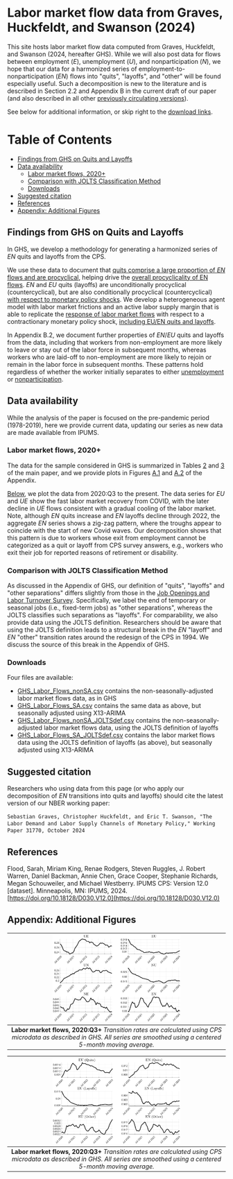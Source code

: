 Labor market flow data from Graves, Huckfeldt, and Swanson (2024)
=================

This site hosts labor market flow data computed from Graves, Huckfeldt, and Swanson (2024, hereafter GHS). While we will also post data for flows between employment (*E*), unemployment (*U*), and nonparticipation (*N*), we hope that our data for a harmonized series of employment-to-nonparticipation (*EN*) flows into "quits", "layoffs", and "other" will be found especially useful. Such a decomposition is new to the literature and is described in Section 2.2 and Appendix B in the current draft of our paper (and also described in all other [previously circulating versions](https://www.nber.org/papers/w31770)).

See below for additional information, or skip right to the [download links](#downloads).


Table of Contents
=================

* [Findings from GHS on Quits and Layoffs](#findings-from-ghs-on-quits-and-layoffs)
* [Data availability](#data-availability)
    * [Labor market flows, 2020+](#labor-market-flows-2020)
    * [Comparison with JOLTS Classification Method](#comparison-with-jolts-classification-method)
    * [Downloads](#downloads)
* [Suggested citation](#suggested-citation)
* [References](#references)
* [Appendix: Additional Figures](#appendix-additional-figures)

<!-- Created by https://github.com/ekalinin/github-markdown-toc -->

## Findings from GHS on Quits and Layoffs
In GHS, we develop a methodology for generating a harmonized series of *EN* quits and layoffs from the CPS.

We use these data to document that [quits comprise a large proportion of *EN* flows and are procyclical](figures/fig_EU_EN_unconditional.jpg), helping drive the [overall procyclicality of EN flows](figures/tab_EU_EN_unconditional.jpg). *EN* and *EU* quits (layoffs) are unconditionally procyclical (countercyclical), but are also conditionally procyclical (countercyclical) [with respect to monetary policy shocks](figures/fig_EU_EN_mps.jpg). We develop a heterogeneous agent model with labor market frictions and an active labor supply margin that is able to replicate the [response of labor market flows](figures/fig_labor_flows_model_data.jpg) with respect to a contractionary monetary policy shock, [including EU/EN quits and layoffs](figures/fig_EU_EN_model_data.jpg).

In Appendix B.2, we document further properties of *EN*/*EU* quits and layoffs from the data, including that workers from non-employment are more likely to leave or stay out of the labor force in subsequent months, whereas workers who are laid-off to non-employment are more likely to rejoin or remain in the labor force in subsequent months. These patterns hold regardless of whether the worker initially separates to either [unemployment](figures/fig_post_EU.jpg) or [nonparticipation](figures/fig_post_EN.jpg).


## Data availability
While the analysis of the paper is focused on the pre-pandemic period (1978-2019), here we provide current data, updating our series as new data are made available from IPUMS.

### Labor market flows, 2020+
The data for the sample considered in GHS is summarized in Tables [2](figures/tab_all_flows) and [3](figures/tab_EU_EN_unconditional) of the main paper, and we provide plots in Figures [A.1](figures/fig_all_flows.jpg) and [A.2](figures/fig_EU_EN_components.jpg) of the Appendix.

[Below](#appendix-additional-figures), we plot the data from 2020:Q3 to the present. The data series for *EU* and *UE* show the fast labor market recovery from COVID, with the later decline in *UE* flows consistent with a gradual cooling of the labor market. Note, although *EN* quits increase and *EN* layoffs decline through 2022, the aggregate *EN* series shows a zig-zag pattern, where the troughs appear to coincide with the start of new Covid waves. Our decomposition shows that this pattern is due to workers whose exit from employment cannot be categorized as a quit or layoff from CPS survey answers, e.g., workers who exit their job for reported reasons of retirement or disability.


### Comparison with JOLTS Classification Method

As discussed in the Appendix of GHS, our definition of "quits", "layoffs" and "other separations" differs slightly from those in the [Job Openings and Labor Turnover Survey](https://www.bls.gov/jlt/jltdef.htm). Specifically, we label the end of temporary or seasonal jobs (i.e., fixed-term jobs) as "other separations", whereas the JOLTS classifies such separations as "layoffs". For comparability, we also provide data using the JOLTS definition. Researchers should be aware that using the JOLTS definition leads to a structural break in the *EN* "layoff" and *EN* "other" transition rates around the redesign of the CPS in 1994. We discuss the source of this break in the Appendix of GHS.

### Downloads
Four files are available:
- [GHS_Labor_Flows_nonSA.csv](data/GHS_Labor_Flows_nonSA.csv) contains the non-seasonally-adjusted labor market flows data, as in GHS
- [GHS_Labor_Flows_SA.csv](data/GHS_Labor_Flows_SA.csv) contains the same data as above, but seasonally adjusted using X13-ARIMA
- [GHS_Labor_Flows_nonSA_JOLTSdef.csv](data/GHS_Labor_Flows_nonSA_JOLTSdef.csv) contains the non-seasonally-adjusted labor market flows data, using the JOLTS definition of layoffs
- [GHS_Labor_Flows_SA_JOLTSdef.csv](data/GHS_Labor_Flows_SA_JOLTSdef.csv) contains the labor market flows data using the JOLTS definition of layoffs (as above), but seasonally adjusted using X13-ARIMA

## Suggested citation
Researchers who using data from this page (or who apply our decomposition of *EN* transitions into quits and layoffs) should cite the latest version of our NBER working paper:

    Sebastian Graves, Christopher Huckfeldt, and Eric T. Swanson, "The Labor Demand and Labor Supply Channels of Monetary Policy," Working Paper 31770, October 2024


## References

Flood, Sarah, Miriam King, Renae Rodgers, Steven Ruggles, J. Robert Warren, Daniel Backman, Annie Chen, Grace Cooper, Stephanie Richards, Megan Schouweiler, and Michael Westberry. IPUMS CPS: Version 12.0 [dataset]. Minneapolis, MN: IPUMS, 2024.  [https://doi.org/10.18128/D030.V12.0](https://doi.org/10.18128/D030.V12.0)


## Appendix: Additional Figures
<center>
  
| <img src="figures/all_flows.jpg" width="60%"> | 
|:--:| 
| **Labor market flows, 2020:Q3+** *Transition rates are calculated using CPS microdata as described in GHS. All series are smoothed using a centered 5-month moving average.*|
</center>


<center>
  
| <img src="figures/EUEN_components.jpg" width="60%"> | 
|:--:| 
| **Labor market flows, 2020:Q3+** *Transition rates are calculated using CPS microdata as described in GHS. All series are smoothed using a centered 5-month moving average.*|
</center>
